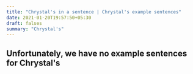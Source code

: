```yaml
---
title: "Chrystal's in a sentence | Chrystal's example sentences"
date: 2021-01-20T19:57:50+05:30
draft: falses
summary: "Chrystal's"
---
```

## Unfortunately, we have no example sentences for Chrystal's                 

